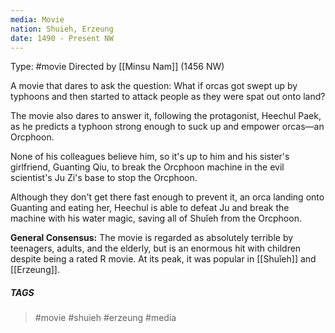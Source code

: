 ```yaml
---
media: Movie
nation: Shuieh, Erzeung
date: 1490 - Present NW
---
```

Type: #movie 
Directed by [[Minsu Nam]] (1456 NW)

A movie that dares to ask the question: What if orcas got swept up by typhoons and then started to attack people as they were spat out onto land? 

The movie also dares to answer it, following the protagonist, Heechul Paek, as he predicts a typhoon strong enough to suck up and empower orcas—an Orcphoon. 

None of his colleagues believe him, so it's up to him and his sister's girlfriend, Guanting Qiu, to break the Orcphoon machine in the evil scientist's Ju Zi's base to stop the Orcphoon. 

Although they don't get there fast enough to prevent it, an orca landing onto Guanting and eating her, Heechul is able to defeat Ju and break the machine with his water magic, saving all of Shuǐeh from the Orcphoon.

**General Consensus:** The movie is regarded as absolutely terrible by teenagers, adults, and the elderly, but is an enormous hit with children despite being a rated R movie. At its peak, it was popular in [[Shuǐeh]] and [[Erzeung]].

##### TAGS
> #movie #shuieh #erzeung #media